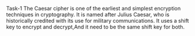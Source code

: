 Task-1
The Caesar cipher is one of the earliest and simplest encryption techniques in cryptography. It is named after Julius Caesar, who is historically credited with its use for military communications.
It uses a shift key to encrypt and decrypt,And it need to be the same shift key for both.
